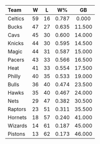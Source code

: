 | Team                             |  W  |  L  |  W%   |   GB   |
|:---------------------------------|:---:|:---:|:-----:|:------:|
| [](/r/bostonceltics) Celtics     | 59  | 16  | 0.787 | 0.000  |
| [](/r/mkebucks) Bucks            | 47  | 27  | 0.635 | 11.500 |
| [](/r/clevelandcavs) Cavs        | 45  | 30  | 0.600 | 14.000 |
| [](/r/nyknicks) Knicks           | 44  | 30  | 0.595 | 14.500 |
| [](/r/orlandomagic) Magic        | 44  | 31  | 0.587 | 15.000 |
| [](/r/pacers) Pacers             | 43  | 33  | 0.566 | 16.500 |
| [](/r/heat) Heat                 | 41  | 33  | 0.554 | 17.500 |
| [](/r/sixers) Philly             | 40  | 35  | 0.533 | 19.000 |
| [](/r/chicagobulls) Bulls        | 36  | 40  | 0.474 | 23.500 |
| [](/r/atlantahawks) Hawks        | 35  | 40  | 0.467 | 24.000 |
| [](/r/gonets) Nets               | 29  | 47  | 0.382 | 30.500 |
| [](/r/torontoraptors) Raptors    | 23  | 51  | 0.311 | 35.500 |
| [](/r/charlottehornets) Hornets  | 18  | 57  | 0.240 | 41.000 |
| [](/r/washingtonwizards) Wizards | 14  | 61  | 0.187 | 45.000 |
| [](/r/detroitpistons) Pistons    | 13  | 62  | 0.173 | 46.000 |